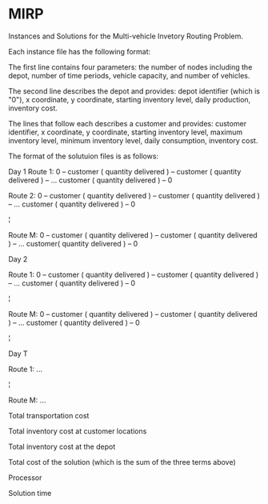 # MIRP
Instances and Solutions for the Multi-vehicle Invetory Routing Problem.

Each instance file has the following format:

The first line contains four parameters: the number of nodes including the depot, number of time periods, vehicle capacity, and number of vehicles.

The second line describes the depot and provides: depot identifier (which is "0"), x coordinate, y coordinate, starting inventory level, daily production, inventory cost.

The lines that follow each describes a customer and provides: customer identifier, x coordinate, y coordinate, starting inventory level, maximum inventory level, minimum inventory level, daily consumption, inventory cost.


The format of the solutuion files is as follows:

Day 1
Route 1: 0 – customer ( quantity delivered ) – customer ( quantity delivered ) – … customer ( quantity delivered ) – 0

Route 2: 0 – customer ( quantity delivered ) – customer ( quantity delivered ) – … customer ( quantity delivered ) – 0

¦

Route M: 0 – customer ( quantity delivered ) – customer ( quantity delivered ) – … customer( quantity delivered ) – 0

Day 2

Route 1: 0 – customer ( quantity delivered ) – customer ( quantity delivered ) – … customer ( quantity delivered ) – 0

¦

Route M: 0 – customer ( quantity delivered ) – customer ( quantity delivered ) – … customer ( quantity delivered ) – 0

¦

Day T

Route 1: …

¦

Route M: …

Total transportation cost

Total inventory cost at customer locations

Total inventory cost at the depot

Total cost of the solution (which is the sum of the three terms above)

Processor

Solution time
